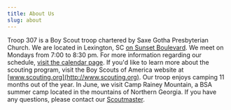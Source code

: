 ```yaml
---
title: About Us
slug: about
---
```

Troop 307 is a Boy Scout troop chartered by Saxe Gotha Presbyterian Church. We are located in Lexington, SC [on Sunset Boulevard](https://www.google.com/maps/place/Saxe+Gotha+Presbyterian+Church/). We meet on Mondays from 7:00 to 8:30 pm. For more information regarding our schedule, [visit the calendar page](calendar.html). If you'd like to learn more about the scouting program, visit the Boy Scouts of America website at [www.scouting.org](http://www.scouting.org). Our troop enjoys camping 11 months out of the year. In June, we visit Camp Rainey Mountain, a BSA summer camp located in the mountains of Northern Georgia. If you have any questions, please contact our [Scoutmaster](mailto:scoutmaster@scoutsat307.org).